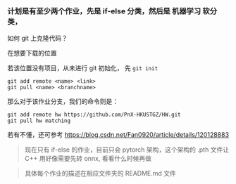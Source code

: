 ### 计划是有至少两个作业，先是 **if-else** 分类，然后是 **机器学习** 软分类， 


如何 git 上克隆代码？

在想要下载的位置

若该位置没有项目，从未进行 git 初始化， 先 `git init`

```
git add remote <name> <link>
git pull <name> <branchname>
```

那么对于该作业分支，我们的命令则是：
```
git add remote hw https://github.com/PnX-HKUSTGZ/HW.git
git pull hw matching
```

若有不懂，还可参考 https://blog.csdn.net/Fan0920/article/details/120128883




> 现在只有 if-else 的作业，目前只会 pytorch 架构，这个架构的 .pth 文件让 C++ 用好像需要先转 onnx, 看看什么时候再做


> 具体每个作业的描述在相应文件夹的 README.md 文件
